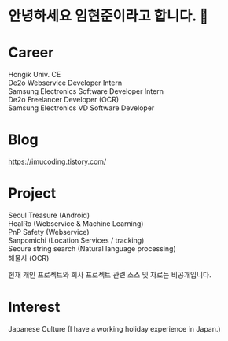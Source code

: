 # 안녕하세요 임현준이라고 합니다. 👋


# Career
Hongik Univ. CE   
De2o Webservice Developer Intern     
Samsung Electronics Software Developer Intern                                             
De2o Freelancer Developer (OCR)                                                             
Samsung Electronics VD Software Developer

# Blog 
https://imucoding.tistory.com/      

# Project
Seoul Treasure (Android)     
HealRo (Webservice & Machine Learning)     
PnP Safety (Webservice)  
Sanpomichi (Location Services / tracking)                                                                                                                                       
Secure string search (Natural language processing)                                                      
해물사 (OCR) 

현재 개인 프로젝트와 회사 프로젝트 관련 소스 및 자료는 비공개입니다.     
   
   
# Interest
Japanese Culture (I have a working holiday experience in Japan.)


